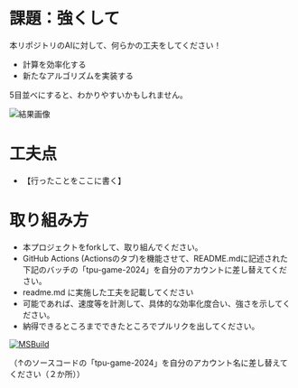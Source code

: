 # 課題：強くして
本リポジトリのAIに対して、何らかの工夫をしてください！

* 計算を効率化する
* 新たなアルゴリズムを実装する

5目並べにすると、わかりやすいかもしれません。

![結果画像](image.png)

# 工夫点

* 【行ったことをここに書く】

# 取り組み方
* 本プロジェクトをforkして、取り組んでください。
* GitHub Actions (Actionsのタブ)を機能させて、README.mdに記述された下記のバッチの「tpu-game-2024」を自分のアカウントに差し替えてください。
* readme.md に実施した工夫を記載してください
* 可能であれば、速度等を計測して、具体的な効率化度合い、強さを示してください。
* 納得できるところまでできたところでプルリクを出してください。

[![MSBuild](https://github.com/saeki7036/tick-tack-toe/actions/workflows/msbuild.yml/badge.svg)](https://github.com/saeki7036/tick-tack-toe/actions/workflows/msbuild.yml)

（↑のソースコードの「tpu-game-2024」を自分のアカウント名に差し替えてください（２か所））
